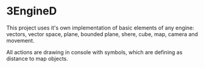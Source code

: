 # 3EngineD

This project uses it's own implementation of basic elements of any engine: vectors, vector space, plane, bounded plane, shere, cube, map, camera and movement.

All actions are drawing in console with symbols, which are defining as distance to map objects.
